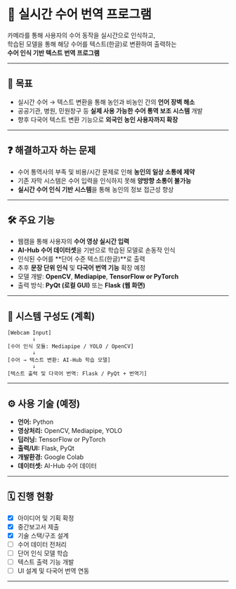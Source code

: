 # 🤟 실시간 수어 번역 프로그램

카메라를 통해 사용자의 수어 동작을 실시간으로 인식하고,  
학습된 모델을 통해 해당 수어를 텍스트(한글)로 변환하여 출력하는  
**수어 인식 기반 텍스트 번역 프로그램**

---

## 🎯 목표

- 실시간 수어 → 텍스트 변환을 통해 농인과 비농인 간의 **언어 장벽 해소**
- 공공기관, 병원, 민원창구 등 **실제 사용 가능한 수어 통역 보조 시스템** 개발
- 향후 다국어 텍스트 변환 기능으로 **외국인 농인 사용자까지 확장**

---

## ❓ 해결하고자 하는 문제

- 수어 통역사의 부족 및 비용/시간 문제로 인해 **농인의 일상 소통에 제약**
- 기존 자막 시스템은 수어 입력을 인식하지 못해 **양방향 소통이 불가능**
- **실시간 수어 인식 기반 시스템**을 통해 농인의 정보 접근성 향상

---

## 🛠 주요 기능

- 웹캠을 통해 사용자의 **수어 영상 실시간 입력**
- **AI-Hub 수어 데이터셋**을 기반으로 학습된 모델로 손동작 인식
- 인식된 수어를 **단어 수준 텍스트(한글)**로 출력
- 추후 **문장 단위 인식** 및 **다국어 번역 기능** 확장 예정
- 모델 개발: **OpenCV**, **Mediapipe**, **TensorFlow or PyTorch**
- 출력 방식: **PyQt (로컬 GUI)** 또는 **Flask (웹 화면)**

---

## 🧠 시스템 구성도 (계획)

```
[Webcam Input]
        ↓
[수어 인식 모듈: Mediapipe / YOLO / OpenCV]
        ↓
[수어 → 텍스트 변환: AI-Hub 학습 모델]
        ↓
[텍스트 출력 및 다국어 번역: Flask / PyQt + 번역기]
```

---

## ⚙️ 사용 기술 (예정)

- **언어:** Python
- **영상처리:** OpenCV, Mediapipe, YOLO
- **딥러닝:** TensorFlow or PyTorch
- **출력/UI:** Flask, PyQt
- **개발환경:** Google Colab
- **데이터셋:** AI-Hub 수어 데이터

---

## 🗓️ 진행 현황

- [x] 아이디어 및 기획 확정
- [x] 중간보고서 제출
- [x] 기술 스택/구조 설계
- [ ] 수어 데이터 전처리
- [ ] 단어 인식 모델 학습
- [ ] 텍스트 출력 기능 개발
- [ ] UI 설계 및 다국어 번역 연동

---
